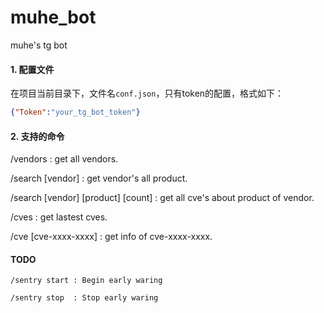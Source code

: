 # muhe_bot

muhe's tg bot


#### 1. 配置文件

在项目当前目录下，文件名`conf.json`，只有token的配置，格式如下：

```json
{"Token":"your_tg_bot_token"}
```


#### 2. 支持的命令

/vendors : get all vendors.

/search [vendor] : get vendor's all product.

/search [vendor] [product] [count] : get all cve's about product of vendor.

/cves : get lastest cves.

/cve [cve-xxxx-xxxx] : get info of cve-xxxx-xxxx.


#### TODO
```
/sentry start : Begin early waring

/sentry stop  : Stop early waring
```


